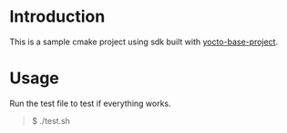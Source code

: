 # Introduction
This is a sample cmake project using sdk built with [yocto-base-project](https://github.com/otukka/yocto-base-project).

# Usage
Run the test file to test if everything works.
 >$ ./test.sh